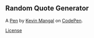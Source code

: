 Random Quote Generator
----------------------


A [Pen](https://codepen.io/KevinM818/pen/xrjXMb) by [Kevin Mangal](http://codepen.io/KevinM818) on [CodePen](http://codepen.io/).

[License](https://codepen.io/KevinM818/pen/xrjXMb/license)